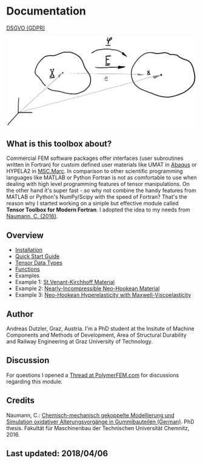 # Documentation

[DSGVO (GDPR)](gdpr-eu.md)

![Tensor Toolbox for Modern Fortran](images/header.jpg)

## What is this toolbox about?

Commercial FEM software packages offer interfaces (user subroutines written in Fortran) for custom defined user materials like UMAT in [Abaqus](https://www.3ds.com/products-services/simulia/products/abaqus/) or HYPELA2 in [MSC.Marc](http://www.mscsoftware.com/product/marc). In comparison to other scientific programming languages like MATLAB or Python Fortran is not as comfortable to use when dealing with high level programming features of tensor manipulations. On the other hand it's super fast - so why not combine the handy features from MATLAB or Python's NumPy/Scipy with the speed of Fortran? That's the reason why I started working on a simple but effective module called **Tensor Toolbox for Modern Fortran**. I adopted the idea to my needs from [Naumann, C. (2016)](http://nbn-resolving.de/urn:nbn:de:bsz:ch1-qucosa-222075).

## Overview
- [Installation](installation.md)
- [Quick Start Guide](quickstartguide.md)
- [Tensor Data Types](tensordatatypes.md)
- [Functions](functions.md)
- Examples
- Example 1: [St.Venant-Kirchhoff Material](example_stvenantkirchhoff.md)
- Example 2: [Nearly-Incompressible Neo-Hookean Material](example_neohooke.md)
- Example 3: [Neo-Hookean Hyperelasticity with Maxwell-Viscoelasticity](examples/hypela2_nonlinear_viscoelasticity.f)

## Author
Andreas Dutzler, Graz, Austria.
I'm a PhD student at the Insitute of Machine Components and Methods of Development, Area of Structural Durability and Railway Engineering at Graz University of Technology.

## Discussion
For questions I opened a [Thread at PolymerFEM.com](https://polymerfem.com/forum/polymerfem-downloads/user-material-subroutines/25668-discussion-tensor-toolbox-for-modern-fortran-ttb) for discussions regarding this module.

## Credits
Naumann, C.: [Chemisch-mechanisch gekoppelte Modellierung und Simulation oxidativer Alterungsvorgänge in Gummibauteilen (German)](http://nbn-resolving.de/urn:nbn:de:bsz:ch1-qucosa-222075). PhD thesis. Fakultät für Maschinenbau der Technischen Universität Chemnitz, 2016.

## Last updated: 2018/04/06
